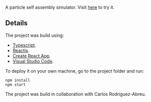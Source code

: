 A particle self assembly simulator. Visit [here](https://eliovr.github.io/selfassembly/) to try it.

## Details
The project was build using: 
- [Typescript](https://www.typescriptlang.org/).
- [Reactjs](https://facebook.github.io/react/).
- [Create React App](https://github.com/facebookincubator/create-react-app).
- [Visual Studio Code](https://code.visualstudio.com/).

To deploy it on your own machine, go to the project folder and run:

```
npm install
npm start
```

The project was build in collaboration with Carlos Rodriguez-Abreu.
